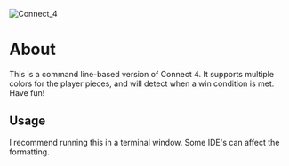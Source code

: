
![Connect_4](https://github.com/user-attachments/assets/592149c4-fd4f-4e69-85e6-528f52990b23)

# About

This is a command line-based version of Connect 4. It supports multiple colors for the player pieces, and will detect when a win condition is met. Have fun!

## Usage

I recommend running this in a terminal window. Some IDE's can affect the formatting.
